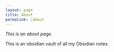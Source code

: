 ```yaml
---
layout: page
title: About
permalink: /about
---
```


*This is an about page.*

This is an obsidian vault of all my Obsidian notes.
